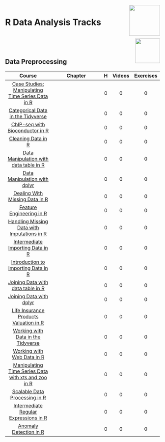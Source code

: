<img align="right" width="100" src="https://github.com/cs-MohamedAyman/eLearning-Platforms/DataCamp-Tracks/blob/master/org-logos/datacamp.jpg">

# R Data Analysis Tracks

<br>
<img align="right" width="80" height="80" src="https://github.com/cs-MohamedAyman/eLearning-Platforms/DataCamp-Tracks/blob/master/org-logos/r.jpg">
<br><br>

## Data Preprocessing

<table>
    <thead>
        <tr>
            <th width="40%">Course</th>
            <th width="60%">Chapter</th>
            <th>H</th>
            <th>Videos</th>
            <th>Exercises</th>
        </tr>
    </thead>
    <tbody>
            <tr>
                <td rowspan=1 align=center>
<a href="https://learn.datacamp.com/courses/case-studies-manipulating-time-series-data-in-r">Case Studies: Manipulating Time Series Data in R</a><br>
                <td align="left"> </td>
                <td rowspan=1 align="center">0</td>
                <td rowspan=1 align="center">0</td>
                <td rowspan=1 align="center">0</td>
                </td>
            </tr>
            <tr>
                <td rowspan=1 align=center>
<a href="https://learn.datacamp.com/courses/categorical-data-in-the-tidyverse">Categorical Data in the Tidyverse</a><br>
                <td align="left"> </td>
                <td rowspan=1 align="center">0</td>
                <td rowspan=1 align="center">0</td>
                <td rowspan=1 align="center">0</td>
                </td>
            </tr>
            <tr>
                <td rowspan=1 align=center>
<a href="https://learn.datacamp.com/courses/chip-seq-with-bioconductor-in-r">ChIP-seq with Bioconductor in R</a><br>
                <td align="left"> </td>
                <td rowspan=1 align="center">0</td>
                <td rowspan=1 align="center">0</td>
                <td rowspan=1 align="center">0</td>
                </td>
            </tr>
            <tr>
                <td rowspan=1 align=center>
<a href="https://learn.datacamp.com/courses/cleaning-data-in-r">Cleaning Data in R</a><br>
                <td align="left"> </td>
                <td rowspan=1 align="center">0</td>
                <td rowspan=1 align="center">0</td>
                <td rowspan=1 align="center">0</td>
                </td>
            </tr>
            <tr>
                <td rowspan=1 align=center>
<a href="https://learn.datacamp.com/courses/data-manipulation-with-datatable-in-r">Data Manipulation with data table in R</a><br>
                <td align="left"> </td>
                <td rowspan=1 align="center">0</td>
                <td rowspan=1 align="center">0</td>
                <td rowspan=1 align="center">0</td>
                </td>
            </tr>
            <tr>
                <td rowspan=1 align=center>
<a href="https://learn.datacamp.com/courses/data-manipulation-with-dplyr">Data Manipulation with dplyr</a><br>
                <td align="left"> </td>
                <td rowspan=1 align="center">0</td>
                <td rowspan=1 align="center">0</td>
                <td rowspan=1 align="center">0</td>
                </td>
            </tr>
            <tr>
                <td rowspan=1 align=center>
<a href="https://learn.datacamp.com/courses/dealing-with-missing-data-in-r">Dealing With Missing Data in R</a><br>
                <td align="left"> </td>
                <td rowspan=1 align="center">0</td>
                <td rowspan=1 align="center">0</td>
                <td rowspan=1 align="center">0</td>
                </td>
            </tr>
            <tr>
                <td rowspan=1 align=center>
<a href="https://learn.datacamp.com/courses/feature-engineering-in-r">Feature Engineering in R</a><br>
                <td align="left"> </td>
                <td rowspan=1 align="center">0</td>
                <td rowspan=1 align="center">0</td>
                <td rowspan=1 align="center">0</td>
                </td>
            </tr>
            <tr>
                <td rowspan=1 align=center>
<a href="https://www.datacamp.com/courses/handling-missing-data-with-imputations-in-r">Handling Missing Data with Imputations in R</a><br>
                <td align="left"> </td>
                <td rowspan=1 align="center">0</td>
                <td rowspan=1 align="center">0</td>
                <td rowspan=1 align="center">0</td>
                </td>
            </tr>
            <tr>
                <td rowspan=1 align=center>
<a href="https://learn.datacamp.com/courses/intermediate-importing-data-in-r">Intermediate Importing Data in R</a><br>
                <td align="left"> </td>
                <td rowspan=1 align="center">0</td>
                <td rowspan=1 align="center">0</td>
                <td rowspan=1 align="center">0</td>
                </td>
            </tr>
            <tr>
                <td rowspan=1 align=center>
<a href="https://learn.datacamp.com/courses/introduction-to-importing-data-in-r">Introduction to Importing Data in R</a><br>
                <td align="left"> </td>
                <td rowspan=1 align="center">0</td>
                <td rowspan=1 align="center">0</td>
                <td rowspan=1 align="center">0</td>
                </td>
            </tr>
            <tr>
                <td rowspan=1 align=center>
<a href="https://learn.datacamp.com/courses/joining-data-with-datatable-in-r">Joining Data with data table in R</a><br>
                <td align="left"> </td>
                <td rowspan=1 align="center">0</td>
                <td rowspan=1 align="center">0</td>
                <td rowspan=1 align="center">0</td>
                </td>
            </tr>
            <tr>
                <td rowspan=1 align=center>
<a href="https://learn.datacamp.com/courses/joining-data-with-dplyr">Joining Data with dplyr</a><br>
                <td align="left"> </td>
                <td rowspan=1 align="center">0</td>
                <td rowspan=1 align="center">0</td>
                <td rowspan=1 align="center">0</td>
                </td>
            </tr>
            <tr>
                <td rowspan=1 align=center>
<a href="https://learn.datacamp.com/courses/life-insurance-products-valuation-in-r">Life Insurance Products Valuation in R</a><br>
                <td align="left"> </td>
                <td rowspan=1 align="center">0</td>
                <td rowspan=1 align="center">0</td>
                <td rowspan=1 align="center">0</td>
                </td>
            </tr>
            <tr>
                <td rowspan=1 align=center>
<a href="https://learn.datacamp.com/courses/working-with-data-in-the-tidyverse">Working with Data in the Tidyverse</a><br>
                <td align="left"> </td>
                <td rowspan=1 align="center">0</td>
                <td rowspan=1 align="center">0</td>
                <td rowspan=1 align="center">0</td>
                </td>
            </tr>
            <tr>
                <td rowspan=1 align=center>
<a href="https://learn.datacamp.com/courses/working-with-web-data-in-r">Working with Web Data in R</a><br>
                <td align="left"> </td>
                <td rowspan=1 align="center">0</td>
                <td rowspan=1 align="center">0</td>
                <td rowspan=1 align="center">0</td>
                </td>
            </tr>
            <tr>
                <td rowspan=1 align=center>
<a href="https://learn.datacamp.com/courses/manipulating-time-series-data-with-xts-and-zoo-in-r">Manipulating Time Series Data with xts and zoo in R</a><br>
                <td align="left"> </td>
                <td rowspan=1 align="center">0</td>
                <td rowspan=1 align="center">0</td>
                <td rowspan=1 align="center">0</td>
                </td>
            </tr>
            <tr>
                <td rowspan=1 align=center>
<a href="https://learn.datacamp.com/courses/scalable-data-processing-in-r">Scalable Data Processing in R</a><br>
                <td align="left"> </td>
                <td rowspan=1 align="center">0</td>
                <td rowspan=1 align="center">0</td>
                <td rowspan=1 align="center">0</td>
                </td>
            </tr>
            <tr>
                <td rowspan=1 align=center>
<a href="https://www.datacamp.com/courses/intermediate-regular-expressions-in-r">Intermediate Regular Expressions in R</a><br>
                <td align="left"> </td>
                <td rowspan=1 align="center">0</td>
                <td rowspan=1 align="center">0</td>
                <td rowspan=1 align="center">0</td>
                </td>
            </tr>
            <tr>
                <td rowspan=1 align=center>
<a href="https://learn.datacamp.com/courses/anomaly-detection-in-r">Anomaly Detection in R</a><br>
                <td align="left"> </td>
                <td rowspan=1 align="center">0</td>
                <td rowspan=1 align="center">0</td>
                <td rowspan=1 align="center">0</td>
                </td>
            </tr>
    </tbody>
</table>
